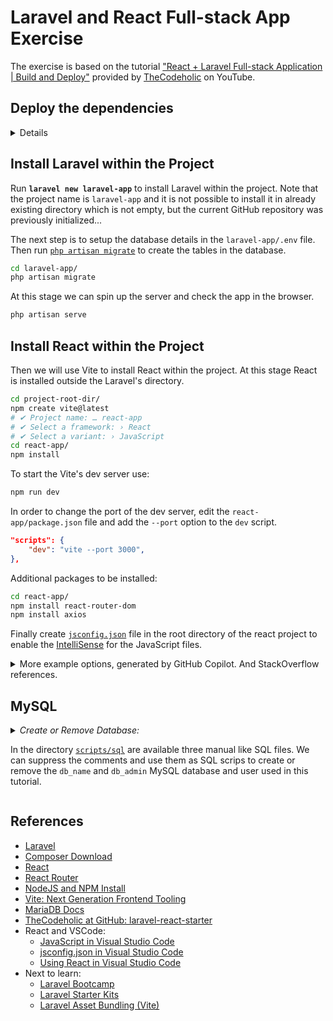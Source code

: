 # Laravel and React Full-stack App Exercise

The exercise is based on the tutorial ["React + Laravel Full-stack Application | Build and Deploy"](https://youtu.be/qJq9ZMB2Was) provided by [TheCodeholic](https://thecodeholic.com/) on YouTube.

## Deploy the dependencies

<details>

### Get Composer

First [download](https://getcomposer.org/download/) `composer.phar`, then you can move it somewhere in your `$PATH` or use it as local executable, e.g. `php composer.phar` or `./composer.phar --version`. In my case I moved it to **`~/composer`**.

In order to get the list of [the global envvars of composer](https://stackoverflow.com/q/30664220/6543935), run `composer config --list --global`, of to get the location of the binaries run `composer global config bin-dir --absolute`.

### Install Laravel Installer and Check System Requirements

Run `composer global require laravel/installer` to install the [Laravel Installer](https://laravel.com/docs/installation#installing-laravel).

The Laravel framework has a few [system requirements](https://laravel.com/docs/deployment#server-requirements) you need to satisfy them before installing it.

### Install NodeJS and NPM

Source [MLW Node.JS Getting started](https://wiki.metalevel.tech/wiki/Node.js_Getting_Started). Install the latest/stable version of NodeJS and NPM on Debian based GNU/Linux.

```bash
sudo apt update
sudo apt install -y nodejs npm

sudo npm cache clean -f
sudo npm install -g n
sudo n stable           # sudo n latest
```

</details>

## Install Laravel within the Project

Run **`laravel new laravel-app`** to install Laravel within the project. Note that the project name is `laravel-app` and it is not possible to install it in already existing directory which is not empty, but the current GitHub repository was previously initialized...

The next step is to setup the database details in the `laravel-app/.env` file. Then run [`php artisan migrate`](https://youtu.be/qJq9ZMB2Was?t=781) to create the tables in the database.

```bash
cd laravel-app/
php artisan migrate
```

At this stage we can spin up the server and check the app in the browser.

```bash
php artisan serve
```

## Install React within the Project

Then we will use Vite to install React within the project. At this stage React is installed outside the Laravel's directory.

```bash
cd project-root-dir/ 
npm create vite@latest
# ✔ Project name: … react-app
# ✔ Select a framework: › React
# ✔ Select a variant: › JavaScript
cd react-app/
npm install
```

To start the Vite's dev server use:

```bash
npm run dev
```

In order to change the port of the dev server, edit the `react-app/package.json` file and add the `--port` option to the `dev` script.

```json
"scripts": {
    "dev": "vite --port 3000", 
},
```

Additional packages to be installed:

```bash
cd react-app/
npm install react-router-dom
npm install axios
```

Finally create [`jsconfig.json`](react-app/jsconfig.json) file in the root directory of the react project to enable the [IntelliSense](https://code.visualstudio.com/docs/languages/javascript#_intellisense) for the JavaScript files.

<details>
<summary>
More example options, generated by GitHub Copilot. And StackOverflow references.
</summary>

```json
{
    "compilerOptions": {
        "target": "esnext",
        "module": "esnext",
        "jsx": "preserve",
        "allowJs": true,
        "allowSyntheticDefaultImports": true,
        "esModuleInterop": true,
        "skipLibCheck": true,
        "forceConsistentCasingInFileNames": true,
        "strict": true,
        "noImplicitReturns": true,
        "noFallthroughCasesInSwitch": true,
        "moduleResolution": "node",
        "resolveJsonModule": true,
        "isolatedModules": true,
        "noEmit": true,
        "jsxFactory": "React.createElement",
        "jsxFragmentFactory": "React.Fragment",
        "lib": ["esnext", "dom"]
    },
    "include": ["src"]
}
```

Refs:

- [How do you configure VSCode jsconfig for React?](https://stackoverflow.com/questions/58910872/how-do-you-configure-vscode-jsconfig-for-react)
- [Auto Import of React Components in Visual Studio Code](https://stackoverflow.com/questions/60637561/auto-import-of-react-components-in-visual-studio-code)

</details>

## MySQL

<details>

<summary> <em>Create or Remove Database:</em>

In the directory [`scripts/sql`](scripts/sql/) are available three manual like SQL files. We can suppress the comments and use them as SQL scrips to create or remove the `db_name` and `db_admin` MySQL database and user used in this tutorial.

</summary>

```bash
sed -r \
-e '/^(-- |$)/d' \
-e 's/db_name/db_name/g' \
-e 's/db_admin/db_admin/g' \
-e 's/strong-password/strong-password/g' \
scripts/sql/mariadb_db_create.sql | sudo mysql # scripts/sql/mysql_db_create.sql | sudo mysql
```

```bash
sed -r \
-e '/^(-- |$)/d' \
-e 's/db_name/db_name/g' \
-e 's/db_admin/db_admin/g' \
scripts/sql/db_remove.sql | sudo mysql
```

</details>

## References

- [Laravel](https://laravel.com/)
- [Composer Download](https://getcomposer.org/download/)
- [React](https://reactjs.org/)
- [React Router](https://reactrouter.com/)
- [NodeJS and NPM Install](https://wiki.metalevel.tech/wiki/Node.js_Getting_Started)
- [Vite: Next Generation Frontend Tooling](https://vitejs.dev/)
- [MariaDB Docs](https://mariadb.com/kb/en/authentication-from-mariadb-104/)
- [TheCodeholic at GitHub: laravel-react-starter](https://github.com/thecodeholic/laravel-react-starter)
- React and VSCode:
  - [JavaScript in Visual Studio Code](https://code.visualstudio.com/docs/languages/javascript)
  - [jsconfig.json in Visual Studio Code](https://code.visualstudio.com/docs/languages/jsconfig)
  - [Using React in Visual Studio Code](https://code.visualstudio.com/docs/nodejs/reactjs-tutorial)
- Next to learn:
  - [Laravel Bootcamp](https://bootcamp.laravel.com/introduction)
  - [Laravel Starter Kits](https://laravel.com/docs/9.x/starter-kits)
  - [Laravel Asset Bundling (Vite)](https://laravel.com/docs/9.x/vite#react)

